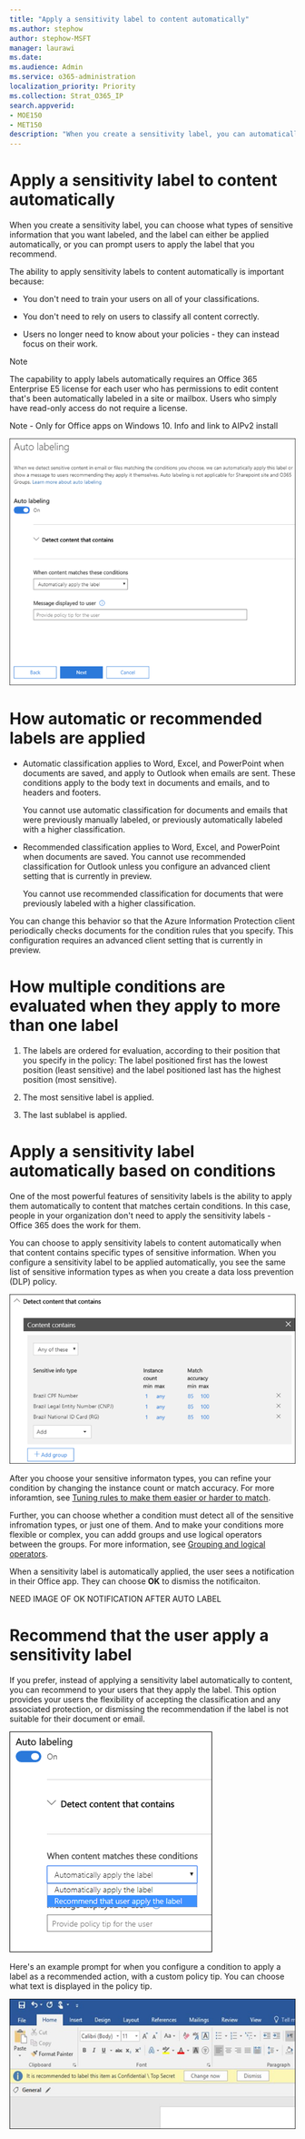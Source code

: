 ```yaml
---
title: "Apply a sensitivity label to content automatically"
ms.author: stephow
author: stephow-MSFT
manager: laurawi
ms.date: 
ms.audience: Admin
ms.service: o365-administration
localization_priority: Priority
ms.collection: Strat_O365_IP
search.appverid: 
- MOE150
- MET150
description: "When you create a sensitivity label, you can automatically assign a label to a document or email, or you can prompt users to select the label that you recommend."
---
```


# Apply a sensitivity label to content automatically

When you create a sensitivity label, you can choose what types of sensitive information that you want labeled, and the label can either be applied automatically, or you can prompt users to apply the label that you recommend.

The ability to apply sensitivity labels to content automatically is important because:

- You don't need to train your users on all of your classifications.

- You don't need to rely on users to classify all content correctly.

- Users no longer need to know about your policies - they can instead focus on their work.

> [!NOTE]
> The capability to apply labels automatically requires an Office 365 Enterprise E5 license for each user who has permissions to edit content that's been automatically labeled in a site or mailbox. Users who simply have read-only access do not require a license.

Note - Only for Office apps on Windows 10. Info and link to AIPv2 install

![Auto labeling options for sensitivity labels](media/Sensitivity_labels_Auto_labeling_options.png)

# How automatic or recommended labels are applied

- Automatic classification applies to Word, Excel, and PowerPoint when documents are saved, and apply to Outlook when emails are sent. These conditions apply to the body text in documents and emails, and to headers and footers.

    You cannot use automatic classification for documents and emails that were previously manually labeled, or previously automatically labeled with a higher classification.

- Recommended classification applies to Word, Excel, and PowerPoint when documents are saved. You cannot use recommended classification for Outlook unless you configure an advanced client setting that is currently in preview.

    You cannot use recommended classification for documents that were previously labeled with a higher classification.

You can change this behavior so that the Azure Information Protection client periodically checks documents for the condition rules that you specify. This configuration requires an advanced client setting that is currently in preview.

# How multiple conditions are evaluated when they apply to more than one label

1. The labels are ordered for evaluation, according to their position that you specify in the policy: The label positioned first has the lowest position (least sensitive) and the label positioned last has the highest position (most sensitive).

1. The most sensitive label is applied.

1. The last sublabel is applied.

# Apply a sensitivity label automatically based on conditions

One of the most powerful features of sensitivity labels is the ability to apply them automatically to content that matches certain conditions. In this case, people in your organization don't need to apply the sensitivity labels - Office 365 does the work for them.
   
You can choose to apply sensitivity labels to content automatically when that content contains specific types of sensitive information. When you configure a sensitivity label to be applied automatically, you see the same list of sensitive information types as when you create a data loss prevention (DLP) policy. 

![Options for instance count and match accuracy](media/Sensitivity_labels_instance_count_match_accuracy.png)

After you choose your sensitive informaton types, you can refine your condition by changing the instance count or match accuracy. For more inforamtion, see [Tuning rules to make them easier or harder to match](data-loss-prevention-policies.md#tuning-rules-to-make-them-easier-or-harder-to-match).

Further, you can choose whether a condition must detect all of the sensitive infromation types, or just one of them. And to make your conditions more flexible or complex, you can addd groups and use logical operators between the groups. For more information, see [Grouping and logical operators](data-loss-prevention-policies.md#grouping-and-logical-operators).

When a sensitivity label is automatically applied, the user sees a notification in their Office app. They can choose **OK** to dismiss the notificaiton.

NEED IMAGE OF OK NOTIFICATION AFTER AUTO LABEL

# Recommend that the user apply a sensitivity label

If you prefer, instead of applying a sensitivity label automatically to content, you can recommend to your users that they apply the label. This option provides your users the flexibility of accepting the classification and any associated protection, or dismissing the recommendation if the label is not suitable for their document or email.

![Option for reccommending a sensitivity label to users](media/Sensitivity_labels_Recommended_label_option.png)

Here's an example prompt for when you configure a condition to apply a label as a recommended action, with a custom policy tip. You can choose what text is displayed in the policy tip.

![Prompt to apply a recommended label](media/Sensitivity_label_Prompt_for_required_label.png)
